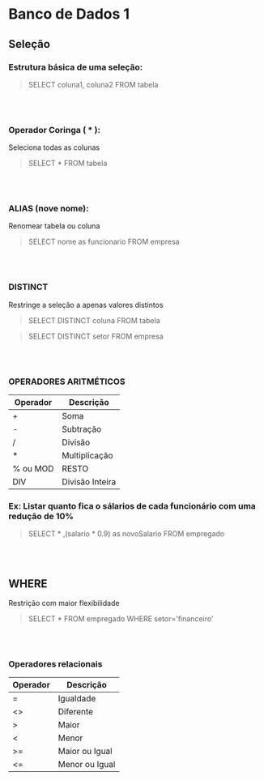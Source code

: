 # Banco de Dados 1

## Seleção
### Estrutura básica de uma seleção:
> SELECT coluna1, coluna2 FROM tabela

<br></br>

### Operador Coringa ( * ):
Seleciona todas as colunas
> SELECT * FROM tabela

<br></br>

### ALIAS (nove nome):
Renomear tabela ou coluna
> SELECT nome as funcionario FROM empresa

<br></br>

### DISTINCT 
Restringe a seleção a apenas valores distintos
> SELECT DISTINCT coluna FROM tabela

> SELECT DISTINCT setor FROM empresa

<br></br>

### OPERADORES ARITMÉTICOS
| Operador | Descrição       |
|----------|-----------------|
| +        | Soma            |
| -        | Subtração       |
| /        | Divisão         |
| *        | Multiplicação   |
| % ou MOD | RESTO           |
| DIV      | Divisão Inteira |  

### Ex: Listar quanto fica o sálarios de cada funcionário com uma redução de 10%
> SELECT * ,(salario * 0.9) as novoSalario FROM empregado

<br></br>

## WHERE
Restrição com maior flexibilidade

> SELECT * FROM  empregado WHERE setor='financeiro'

<br></br>

### Operadores relacionais
| Operador | Descrição      |
|----------|----------------|
| =        | Igualdade      |
| <>       | Diferente      |
| >        | Maior          |
| <        | Menor          |
| >=       | Maior ou Igual |
| <=       | Menor ou Igual |
